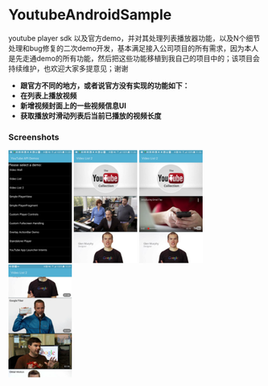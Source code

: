 # YoutubeAndroidSample
youtube player sdk 以及官方demo，并对其处理列表播放器功能，以及N个细节处理和bug修复的二次demo开发，基本满足接入公司项目的所有需求，因为本人是先走通demo的所有功能，然后把这些功能移植到我自己的项目中的；该项目会持续维护，也欢迎大家多提意见；谢谢

* **跟官方不同的地方，或者说官方没有实现的功能如下：** 
* **在列表上播放视频**
* **新增视频封面上的一些视频信息UI**
* **获取播放时滑动列表后当前已播放的视频长度**

### Screenshots


<img src="screenshots/guide1.png" width="25%" />
<img src="screenshots/guide2.png" width="25%" />
<img src="screenshots/guide3.png" width="25%" />
<img src="screenshots/guide4.png" width="25%" />
